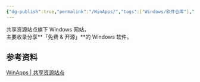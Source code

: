 ```yaml
---
{"dg-publish":true,"permalink":"/WinApps/","tags":["Windows/软件仓库"],"noteIcon":""}
---
```


共享资源站点旗下 Windows 网站，  
主要收录分享**「免费 & 开源」**的 Windows 软件。


## 参考资料
[WinApps | 共享资源站点](https://down.gxzyzd.com/)
